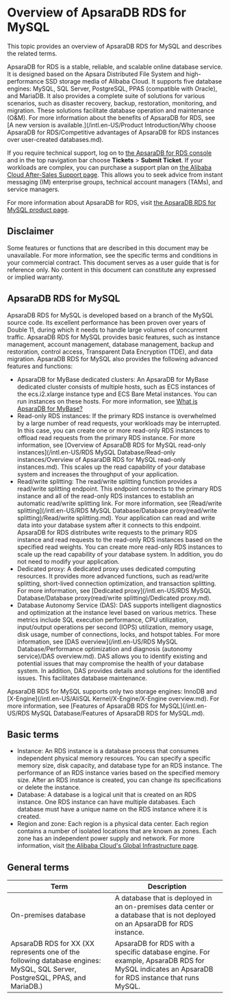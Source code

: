 # Overview of ApsaraDB RDS for MySQL

This topic provides an overview of ApsaraDB RDS for MySQL and describes the related terms.

ApsaraDB for RDS is a stable, reliable, and scalable online database service. It is designed based on the Apsara Distributed File System and high-performance SSD storage media of Alibaba Cloud. It supports five database engines: MySQL, SQL Server, PostgreSQL, PPAS \(compatible with Oracle\), and MariaDB. It also provides a complete suite of solutions for various scenarios, such as disaster recovery, backup, restoration, monitoring, and migration. These solutions facilitate database operation and maintenance \(O&M\). For more information about the benefits of ApsaraDB for RDS, see [A new version is available.](/intl.en-US/Product Introduction/Why choose ApsaraDB for RDS/Competitive advantages of ApsaraDB for RDS instances over user-created databases.md).

If you require technical support, log on to [the ApsaraDB for RDS console](https://rds.console.aliyun.com/) and in the top navigation bar choose **Tickets** \> **Submit Ticket**. If your workloads are complex, you can purchase a support plan on [the Alibaba Cloud After-Sales Support page](https://www.alibabacloud.com/support/after-sales). This allows you to seek advice from instant messaging \(IM\) enterprise groups, technical account managers \(TAMs\), and service managers.

For more information about ApsaraDB for RDS, visit [the ApsaraDB RDS for MySQL product page](https://www.alibabacloud.com/product/apsaradb-for-rds).

## Disclaimer

Some features or functions that are described in this document may be unavailable. For more information, see the specific terms and conditions in your commercial contract. This document serves as a user guide that is for reference only. No content in this document can constitute any expressed or implied warranty.

## ApsaraDB RDS for MySQL

ApsaraDB RDS for MySQL is developed based on a branch of the MySQL source code. Its excellent performance has been proven over years of Double 11, during which it needs to handle large volumes of concurrent traffic. ApsaraDB RDS for MySQL provides basic features, such as instance management, account management, database management, backup and restoration, control access, Transparent Data Encryption \(TDE\), and data migration. ApsaraDB RDS for MySQL also provides the following advanced features and functions:

-   ApsaraDB for MyBase dedicated clusters: An ApsaraDB for MyBase dedicated cluster consists of multiple hosts, such as ECS instances of the ecs.i2.xlarge instance type and ECS Bare Metal instances. You can run instances on these hosts. For more information, see [What is ApsaraDB for MyBase?]()
-   Read-only RDS instances: If the primary RDS instance is overwhelmed by a large number of read requests, your workloads may be interrupted. In this case, you can create one or more read-only RDS instances to offload read requests from the primary RDS instance. For more information, see [Overview of ApsaraDB RDS for MySQL read-only instances](/intl.en-US/RDS MySQL Database/Read-only instances/Overview of ApsaraDB RDS for MySQL read-only instances.md). This scales up the read capability of your database system and increases the throughput of your application.
-   Read/write splitting: The read/write splitting function provides a read/write splitting endpoint. This endpoint connects to the primary RDS instance and all of the read-only RDS instances to establish an automatic read/write splitting link. For more information, see [Read/write splitting](/intl.en-US/RDS MySQL Database/Database proxy(read/write splitting)/Read/write splitting.md). Your application can read and write data into your database system after it connects to this endpoint. ApsaraDB for RDS distributes write requests to the primary RDS instance and read requests to the read-only RDS instances based on the specified read weights. You can create more read-only RDS instances to scale up the read capability of your database system. In addition, you do not need to modify your application.
-   Dedicated proxy: A dedicated proxy uses dedicated computing resources. It provides more advanced functions, such as read/write splitting, short-lived connection optimization, and transaction splitting. For more information, see [Dedicated proxy](/intl.en-US/RDS MySQL Database/Database proxy(read/write splitting)/Dedicated proxy.md).
-   Database Autonomy Service \(DAS\): DAS supports intelligent diagnostics and optimization at the instance level based on various metrics. These metrics include SQL execution performance, CPU utilization, input/output operations per second \(IOPS\) utilization, memory usage, disk usage, number of connections, locks, and hotspot tables. For more information, see [DAS overview](/intl.en-US/RDS MySQL Database/Performance optimization and diagnosis (autonomy service)/DAS overview.md). DAS allows you to identify existing and potential issues that may compromise the health of your database system. In addition, DAS provides details and solutions for the identified issues. This facilitates database maintenance.

ApsaraDB RDS for MySQL supports only two storage engines: InnoDB and [X-Engine](/intl.en-US/AliSQL Kernel/X-Engine/X-Engine overview.md). For more information, see [Features of ApsaraDB RDS for MySQL](/intl.en-US/RDS MySQL Database/Features of ApsaraDB RDS for MySQL.md).

## Basic terms

-   Instance: An RDS instance is a database process that consumes independent physical memory resources. You can specify a specific memory size, disk capacity, and database type for an RDS instance. The performance of an RDS instance varies based on the specified memory size. After an RDS instance is created, you can change its specifications or delete the instance.
-   Database: A database is a logical unit that is created on an RDS instance. One RDS instance can have multiple databases. Each database must have a unique name on the RDS instance where it is created.
-   Region and zone: Each region is a physical data center. Each region contains a number of isolated locations that are known as zones. Each zone has an independent power supply and network. For more information, visit [the Alibaba Cloud's Global Infrastructure page](https://www.alibabacloud.com/global-locations).

## General terms

|Term|Description|
|----|-----------|
|On-premises database|A database that is deployed in an on-premises data center or a database that is not deployed on an ApsaraDB for RDS instance.|
|ApsaraDB RDS for XX \(XX represents one of the following database engines: MySQL, SQL Server, PostgreSQL, PPAS, and MariaDB.\)|ApsaraDB for RDS with a specific database engine. For example, ApsaraDB RDS for MySQL indicates an ApsaraDB for RDS instance that runs MySQL.|

